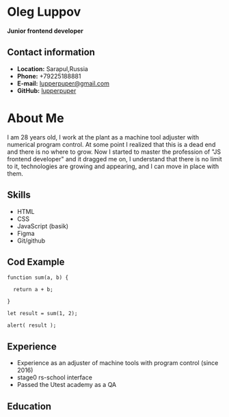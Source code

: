 # Oleg Luppov
**Junior frontend developer**
## Contact information
- **Location:** Sarapul,Russia
- **Phone:** +79225188881
- **E-mail:** lupperpuper@gmail.com
- **GitHub:** [lupperpuper](https://github.com/lupperpuper)
# About Me
I am 28 years old, I work at the plant as a machine tool adjuster with numerical program control. At some point I realized that this is a dead end and there is no where to grow. Now I started to master the profession of "JS frontend developer" and it dragged me on, I understand that there is no limit to it, technologies are growing and appearing, and I can move in place with them.
## Skills
- HTML
- CSS
- JavaScript (basik)
- Figma
- Git/github
## Cod Example
```
function sum(a, b) {
 
  return a + b;

}

let result = sum(1, 2);

alert( result ); 
```
## Experience
- Experience as an adjuster of machine tools with program control (since 2016)
- stage0 rs-school interface
- Passed the Utest academy as a QA
## Education



